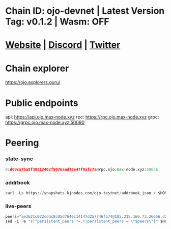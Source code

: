 # Chain ID: ojo-devnet | Latest Version Tag: v0.1.2 | Wasm: OFF
# [Website](https://ojo.network/) | [Discord](https://discord.gg/8Ae62aXh) | [Twitter](https://twitter.com/ojo_network)

# Chain explorer
https://ojo.explorers.guru/

# Public endpoints
api: https://api.ojo.max-node.xyz
rpc: https://rpc.ojo.max-node.xyz
grpc: https://grpc.ojo.max-node.xyz:50090


# Peering
### state-sync
```python
81d09ca7ba8f30812402f9076aad78e47f0afc7a@rpc.ojo.max-node.xyz:50656
```

### addrbook
```python
curl -Ls https://snapshots.kjnodes.com/ojo-testnet/addrbook.json > $HOME/.ojo/config/addrbook.json
```

### live-peers
```python
peers="ae3621c022cddc8c05d7640c14147d257746fb74@185.215.166.73:26656,d2489830a5e91ec214edfc54756512e4f89f2609@65.109.92.79:12656,d5519e378247dfb61dfe90652d1fe3e2b3005a5b@65.109.68.190:50656,d9df87e2e26db62ef4014ce6e8705ee11bda304f@176.124.220.21:4669,5c2a752c9b1952dbed075c56c600c3a79b58c395@95.214.52.139:27226,7ee8ece35c778418302ac085817d835b67043871@116.203.245.212:26656,899892b43b951a5bb03cb2054e4d84f6431249cc@212.227.160.56:26656,1761db35a0402af7d6008705a49dad5c9059ae63@195.231.38.226:28656,f3e3a1d7684f3af1d434596e9b70ab21f4d67838@165.232.119.140:26656,cf2de6fcee7dd1e7bbe3413e9c182481f49eede0@65.108.9.164:21656,9d6ff8ca3c73ab08b7fcd59f47ed9cf7bd80f14e@185.217.126.187:36656,da9e028814ff30ec24e94bec6887f4686f692b86@173.212.222.167:30656,59954989ec7cb0c12ec55128d142db1a274b4465@135.181.221.186:26656,d6318facf0de085644dcf8ba57bcc1725b6ec515@89.58.59.75:36656,b16d876c443850cd358596790411b835d3f1735b@95.214.53.46:35656,98a552530acb9b0e81a834c2f514ee962da2bddf@65.109.70.45:16656,2f739fc450015f90acc7f7199e77780d07616257@65.109.90.171:36656,11bb322f6396a1ca67717cf162385ed250503e28@154.12.253.123:36656,7186f24ace7f4f2606f56f750c2684d387dc39ac@65.108.231.124:12656,b0968b57bcb5e527230ef3cfa3f65d5f1e4647dd@35.212.224.95:26656,98981d7eef057a01274473363addb7f0b17e06fa@84.21.171.25:26656,5461b1ff958615ab65b97a788774c557921e72ec@89.117.57.201:19656,4640b6c775c05b6146a708a3b5ec2241c1688588@161.97.147.255:50656,7416a65de3cc548a537dbb8bdf93dbd83fe401d2@78.107.234.44:26656,b0dac6c4a34dff86d3a77665c61bd08b4a5007cf@65.108.224.156:26656,b6c75d1fbdc9c39daaaf52a4c0937b9f06975808@167.235.198.193:46656,bab2e24e088af1efc88684a83024fa31baad34e5@185.137.122.106:26656,a23cc4cbb09108bc9af380083108262454539aeb@35.215.116.65:26656,f63f353c1e8b47b6fe1cbbda91b5a91673c155b3@89.163.132.156:36656,b133dde2713a216a017399920419fcb1e084cdb2@136.243.88.91:7330"
sed -i -e "s|^persistent_peers *=.*|persistent_peers = \"$peers\"|" $HOME/.ojo/config/config.toml
```
